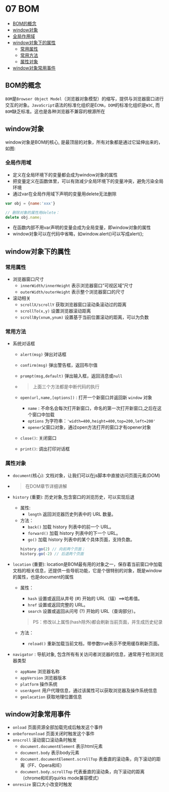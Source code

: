 # 07 BOM
- [BOM的概念](#BOM的概念)
- [window对象](#window对象)
- [全局作用域](#全局作用域)
- [window对象下的属性](#window对象下的属性)
    - [常用属性](#常用属性)
    - [常用方法](#常用方法)
    - [属性对象](#属性对象)
- [window对象常用事件](#window对象常用事件)

<src-BackToTop></src-BackToTop>
<src-MetaChange></src-MetaChange>

## BOM的概念
`BOM`是`Browser Object Model`（浏览器对象模型）的缩写，提供与浏览器窗口进行交互的对象。`JavaScript`语法的标准化组织是E`CMA`，`DOM`的标准化组织是`W3C`, 而`BOM`缺乏标准。这也是各种浏览器不兼容的根源所在
## window对象
window对象是BOM的核心, 是最顶层的对象，所有对象都是通过它延伸出来的，如图:

### 全局作用域
- 定义在全局环境下的变量都会成为window对象的属性
- 把变量定义在函数体里，可以有效减少全局环境下的变量冲突，避免污染全局环境
- 通过var在全局作用域下声明的变量用delete无法删除

```js
var obj = {name:'xxx'}

// 删除对象的属性用delete：
delete obj.name;
```
- 在函数内部不用var声明的变量会成为全局变量，即window对象的属性
- window对象可以在代码中省略，如window.alert()可以写成alert();

## window对象下的属性
### 常用属性
- 浏览器窗口尺寸
    - `innerWidth/innerHeight` 表示浏览器窗口”可视区域”尺寸
    - `outerWidth/outerHeight` 表示整个浏览器窗口的尺寸
- 滚动相关
    - `scrollX/scrollY` 获取浏览器窗口滚动条滚动过的距离
    - `scrollTo(x,y)`   设置浏览器滚动距离
    - `scrollBy(xnum,ynum)` 设置基于当前位置滚动的距离，可以为负数

### 常用方法
- 系统对话框
    - `alert(msg)` 弹出对话框
    - `confirm(msg)` 弹出警告框，返回布尔值
    - `prompt(msg,default)` 弹出输入框，返回消息或`null`
    - > 上面三个方法都是中断代码的执行
    
    - `open(url,name,[options])` : 打开一个新窗口并返回新 `window` 对象
        - `name` : 不命名会每次打开新窗口，命名的第一次打开新窗口,之后在这个窗口中加载
        - `options` 为字符串：`'width=400,height=400,top=200,left=200'`
        - `opener`父窗口对象，通过open方法打开的窗口才有opener对象
    - `close()`: 关闭窗口
    - `print()`: 调出打印对话框


### 属性对象
- `document`(核心): 文档对象，让我们可以在js脚本中直接访问页面元素(DOM)
- > 在DOM章节详细讲解

- `history` (重要): 历史对象,包含窗口的浏览历史，可以实现后退
    - 属性:
        - `length` 返回浏览器历史列表中的 URL 数量。
    - 方法：
        - `back()` 加载 history 列表中的前一个 URL。
        - `forward()` 加载 history 列表中的下一个 URL。
        - `go()` 加载 history 列表中的某个具体页面，支持负数。
        ```js
        history.go(2) // 向前两个页面；
        history.go(-2) // 后退两个页面
        ```
- `location` (重要): location是BOM最有用的对象之一，保存着当前窗口中加载文档的相关信息，还提供一些导航功能，它是个很特别的对象，既是window的属性，也是document的属性  
    - 属性：    
        - `hash` 设置或返回从井号 (#) 开始的 URL（锚）==&gt;哈希值。
        - `href` 设置或返回完整的 URL。
        - `search` 设置或返回从问号 (?) 开始的 URL（查询部分）。
        
        > PS：修改以上属性(hash除外)都会刷新当前页面，并生成历史纪录
        
    - 方法：
        - `reload()`  重新加载当前文档，带参数true表示不使用缓存刷新页面。

- `navigator` : 导航对象, 包含所有有关访问者浏览器的信息，通常用于检测浏览器类型
    - `appName` 浏览器名称
    - `appVersion` 浏览器版本
    - `platform` 操作系统
    - `userAgent` 用户代理信息，通过该属性可以获取浏览器及操作系统信息
    - `geolacation` 获取地理位置信息


## window对象常用事件
- `onload` 页面资源全部加载完成后触发这个事件
- `onbeforeunload` 页面关闭时触发这个事件
- `onscroll` 滚动窗口滚动条时触发
    - `document.documentElement` 表示html元素
    - `document.body` 表示body元素
    - `document.documentElement.scrollTop` 表垂直的滚动条，向下滚动的距离（FF、Opera和IE）
    - `document.body.scrollTop` 代表垂直的滚动条，向下滚动的距离（chrome和IE的quirks mode兼容模式）
- `onresize` 窗口大小改变时触发 
